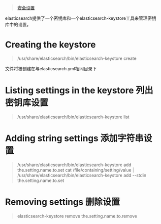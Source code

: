> [安全设置](https://www.elastic.co/guide/en/elasticsearch/reference/5.6/secure-settings.html)

elasticsearch提供了一个密钥库和一个elasticsearch-keystore工具来管理密钥库中的设置。

# Creating the keystore
> /usr/share/elasticsearch/bin/elasticsearch-keystore create

文件将被创建在与elasticsearch.yml相同目录下

# Listing settings in the keystore 列出密钥库设置
> /usr/share/elasticsearch/bin/elasticsearch-keystore list

# Adding string settings 添加字符串设置
> /usr/share/elasticsearch/bin/elasticsearch-keystore add the.setting.name.to.set
cat /file/containing/setting/value | /usr/share/elasticsearch/bin/elasticsearch-keystore add --stdin the.setting.name.to.set

# Removing settings 删除设置
> elasticsearch-keystore remove the.setting.name.to.remove
